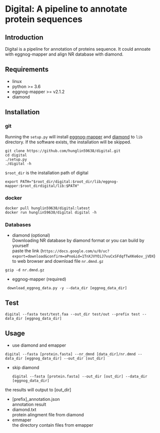 # Digital: A pipeline to annotate protein sequences  
## Introduction
Digital is a pipeline for annotation of proteins sequence. It could annoate with eggnog-mapper and align NR database with diamond.
## Requirements
+ linux
+ python >= 3.6
+ eggnog-mapper >= v2.1.2
+ diamond

## Installation

### git  
Running the `setup.py` will install [eggnog-mapper](https://github.com/eggnogdb/eggnog-mapper) and [diamond](https://github.com/bbuchfink/diamond) to `lib` directory.
If the software exists, the installation will be skipped.

```
git clone https://github.com/hunglin59638/digital.git
cd digital
./setup.py
./digital -h
```
`$root_dir` is the installation path of digital 
```
export PATH="$root_dir/digital:$root_dir/lib/eggnog-mapper:$root_dirdigital/lib:$PATH"
```
### docker
```
docker pull hunglin59638/digital:latest
docker run hunglin59638/digital digital -h
```

### Databases
+ diamond  (optional)  
Downloading NR database by diamond format or you can build by yourself  
paste the link (`https://docs.google.com/u/0/uc?export=download&confirm=aPno&id=1TnXJVYOiJ7vuCxSFdqfTwXKe6ov_jVDX`) to web browser and download file `nr.dmnd.gz`
```
gzip -d nr.dmnd.gz
```
+ eggnog-mapper (required)  
```
 download_eggnog_data.py -y --data_dir [eggnog_data_dir]
```
## Test
```
digital --fasta test/test.faa --out_dir test/out --prefix test --data_dir [eggnog_data_dir]
```
## Usage
+ use diamond and emapper
```
digital --fasta [protein.fasta] --nr_dmnd [data_dir]/nr.dmnd --data_dir [eggnog_data_dir] --out_dir [out_dir]
```
+ skip diamond
  ```
  digital --fasta [protein.fasta] --out_dir [out_dir] --data_dir [eggnog_data_dir]
  ```
the results will output to [out_dir]

+ [prefix]_annotation.json  
annotation result
+ diamond.txt  
protein alingment file from diamond  
+ emmaper  
the directory contain files from emapper 

